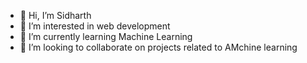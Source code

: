 - 👋 Hi, I’m Sidharth
- 👀 I’m interested in web development
- 🌱 I’m currently learning Machine Learning
- 💞️ I’m looking to collaborate on projects related to AMchine learning

<!---
reynadip/reynadip is a ✨ special ✨ repository because its `README.md` (this file) appears on your GitHub profile.
You can click the Preview link to take a look at your changes.
--->
